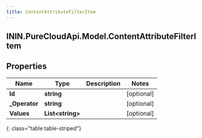 ```yaml
---
title: ContentAttributeFilterItem
---
```

## ININ.PureCloudApi.Model.ContentAttributeFilterItem

## Properties

|Name | Type | Description | Notes|
|------------ | ------------- | ------------- | -------------|
| **Id** | **string** |  | [optional] |
| **_Operator** | **string** |  | [optional] |
| **Values** | **List&lt;string&gt;** |  | [optional] |
{: class="table table-striped"}


